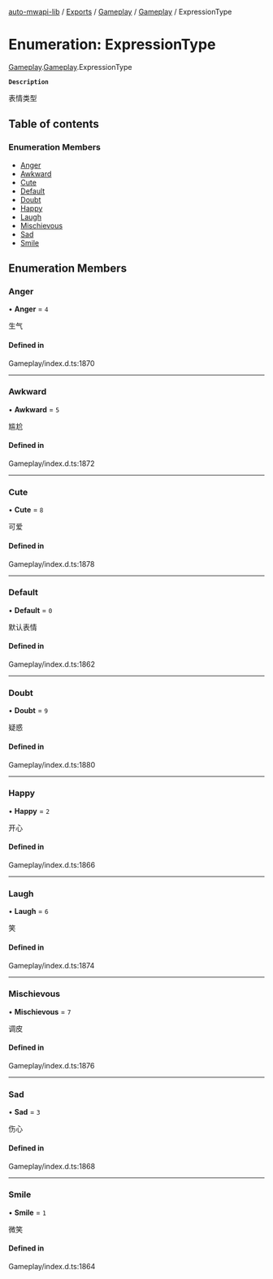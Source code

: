[auto-mwapi-lib](../README.md) / [Exports](../modules.md) / [Gameplay](../modules/Gameplay.md) / [Gameplay](../modules/Gameplay.Gameplay.md) / ExpressionType

# Enumeration: ExpressionType

[Gameplay](../modules/Gameplay.md).[Gameplay](../modules/Gameplay.Gameplay.md).ExpressionType

**`Description`**

表情类型

## Table of contents

### Enumeration Members

- [Anger](Gameplay.Gameplay.ExpressionType.md#anger)
- [Awkward](Gameplay.Gameplay.ExpressionType.md#awkward)
- [Cute](Gameplay.Gameplay.ExpressionType.md#cute)
- [Default](Gameplay.Gameplay.ExpressionType.md#default)
- [Doubt](Gameplay.Gameplay.ExpressionType.md#doubt)
- [Happy](Gameplay.Gameplay.ExpressionType.md#happy)
- [Laugh](Gameplay.Gameplay.ExpressionType.md#laugh)
- [Mischievous](Gameplay.Gameplay.ExpressionType.md#mischievous)
- [Sad](Gameplay.Gameplay.ExpressionType.md#sad)
- [Smile](Gameplay.Gameplay.ExpressionType.md#smile)

## Enumeration Members

### Anger

• **Anger** = `4`

生气

#### Defined in

Gameplay/index.d.ts:1870

---

### Awkward

• **Awkward** = `5`

尴尬

#### Defined in

Gameplay/index.d.ts:1872

---

### Cute

• **Cute** = `8`

可爱

#### Defined in

Gameplay/index.d.ts:1878

---

### Default

• **Default** = `0`

默认表情

#### Defined in

Gameplay/index.d.ts:1862

---

### Doubt

• **Doubt** = `9`

疑惑

#### Defined in

Gameplay/index.d.ts:1880

---

### Happy

• **Happy** = `2`

开心

#### Defined in

Gameplay/index.d.ts:1866

---

### Laugh

• **Laugh** = `6`

笑

#### Defined in

Gameplay/index.d.ts:1874

---

### Mischievous

• **Mischievous** = `7`

调皮

#### Defined in

Gameplay/index.d.ts:1876

---

### Sad

• **Sad** = `3`

伤心

#### Defined in

Gameplay/index.d.ts:1868

---

### Smile

• **Smile** = `1`

微笑

#### Defined in

Gameplay/index.d.ts:1864
